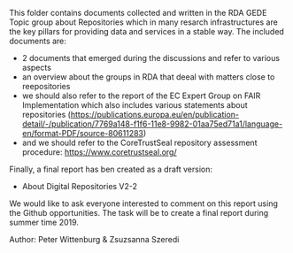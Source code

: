 This folder contains documents collected and written in the RDA GEDE Topic group about Repositories which in many resarch infrastructures are the key pillars for providing data and services in a stable way.
The included documents are:
- 2 documents that emerged during the discussions and refer to various aspects
- an overview about the groups in RDA that deeal with matters close to reepositories
- we should also refer to the report of the EC Expert Group on FAIR Implementation which also includes various statements about repositories (https://publications.europa.eu/en/publication-detail/-/publication/7769a148-f1f6-11e8-9982-01aa75ed71a1/language-en/format-PDF/source-80611283) 
- and we should refer to the CoreTrustSeal repository assessment procedure: https://www.coretrustseal.org/ 

Finally, a final report has ben created as a draft version:
- About Digital Repositories V2-2

We would like to ask everyone interested to comment on this report using the Github opportunities.
The task will be to create a final report during summer time 2019.

Author: Peter Wittenburg & Zsuzsanna Szeredi
